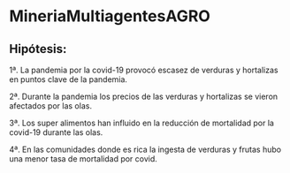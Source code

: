 # MineriaMultiagentesAGRO

## Hipótesis:

  1ª. La pandemia por la covid-19 provocó escasez de verduras y hortalizas en puntos clave de la pandemia.

  2ª. Durante la pandemia los precios de las verduras y hortalizas se vieron afectados por las olas.

  3ª. Los super alimentos han influido en la reducción de mortalidad por la covid-19 durante las olas.

  4ª. En las comunidades donde es rica la ingesta de verduras y frutas hubo una menor tasa de mortalidad por covid. 
